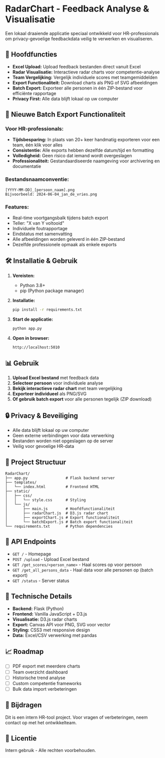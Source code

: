 # RadarChart - Feedback Analyse & Visualisatie

Een lokaal draaiende applicatie speciaal ontwikkeld voor HR-professionals om privacy-gevoelige feedbackdata veilig te verwerken en visualiseren.

## 🎯 Hoofdfuncties

- **Excel Upload:** Upload feedback bestanden direct vanuit Excel
- **Radar Visualisatie:** Interactieve radar charts voor competentie-analyse  
- **Team Vergelijking:** Vergelijk individuele scores met teamgemiddelden
- **Export Functionaliteit:** Download charts als PNG of SVG afbeeldingen
- **Batch Export:** Exporteer alle personen in één ZIP-bestand voor efficiënte rapportage
- **Privacy First:** Alle data blijft lokaal op uw computer

## 🚀 Nieuwe Batch Export Functionaliteit

### Voor HR-professionals:
- **Tijdsbesparing:** In plaats van 20+ keer handmatig exporteren voor een team, één klik voor alles
- **Consistentie:** Alle exports hebben dezelfde datum/tijd en formatting
- **Volledigheid:** Geen risico dat iemand wordt overgeslagen
- **Professionaliteit:** Gestandaardiseerde naamgeving voor archivering en documentatie

### Bestandsnaamconventie:
```
[YYYY-MM-DD]_[persoon_naam].png
Bijvoorbeeld: 2024-06-04_jan_de_vries.png
```

### Features:
- Real-time voortgangsbalk tijdens batch export
- Teller: "X van Y voltooid"
- Individuele foutrapportage
- Eindstatus met samenvatting
- Alle afbeeldingen worden geleverd in één ZIP-bestand
- Dezelfde professionele opmaak als enkele exports

## 🛠️ Installatie & Gebruik

1. **Vereisten:**
   - Python 3.8+
   - pip (Python package manager)

2. **Installatie:**
   ```bash
   pip install -r requirements.txt
   ```

3. **Start de applicatie:**
   ```bash
   python app.py
   ```

4. **Open in browser:**
   ```
   http://localhost:5010
   ```

## 📊 Gebruik

1. **Upload Excel bestand** met feedback data
2. **Selecteer persoon** voor individuele analyse
3. **Bekijk interactieve radar chart** met team vergelijking
4. **Exporteer individueel** als PNG/SVG
5. **Of gebruik batch export** voor alle personen tegelijk (ZIP download)

## 🔒 Privacy & Beveiliging

- Alle data blijft lokaal op uw computer
- Geen externe verbindingen voor data verwerking
- Bestanden worden niet opgeslagen op de server
- Veilig voor gevoelige HR-data

## 📁 Project Structuur

```
RadarChart/
├── app.py                 # Flask backend server
├── templates/
│   └── index.html         # Frontend HTML
├── static/
│   ├── css/
│   │   └── style.css      # Styling
│   └── js/
│       ├── main.js        # Hoofdfunctionaliteit
│       ├── radarChart.js  # D3.js radar chart
│       ├── exportChart.js # Export functionaliteit
│       └── batchExport.js # Batch export functionaliteit
└── requirements.txt       # Python dependencies
```

## 🔧 API Endpoints

- `GET /` - Homepage
- `POST /upload` - Upload Excel bestand
- `GET /get_scores/<person_name>` - Haal scores op voor persoon
- `GET /get_all_persons_data` - Haal data voor alle personen op (batch export)
- `GET /status` - Server status

## 🎨 Technische Details

- **Backend:** Flask (Python)
- **Frontend:** Vanilla JavaScript + D3.js
- **Visualisatie:** D3.js radar charts
- **Export:** Canvas API voor PNG, SVG voor vector
- **Styling:** CSS3 met responsive design
- **Data:** Excel/CSV verwerking met pandas

## 📈 Roadmap

- [ ] PDF export met meerdere charts
- [ ] Team overzicht dashboard
- [ ] Historische trend analyse
- [ ] Custom competentie frameworks
- [ ] Bulk data import verbeteringen

## 🤝 Bijdragen

Dit is een intern HR-tool project. Voor vragen of verbeteringen, neem contact op met het ontwikkelteam.

## 📄 Licentie

Intern gebruik - Alle rechten voorbehouden.
